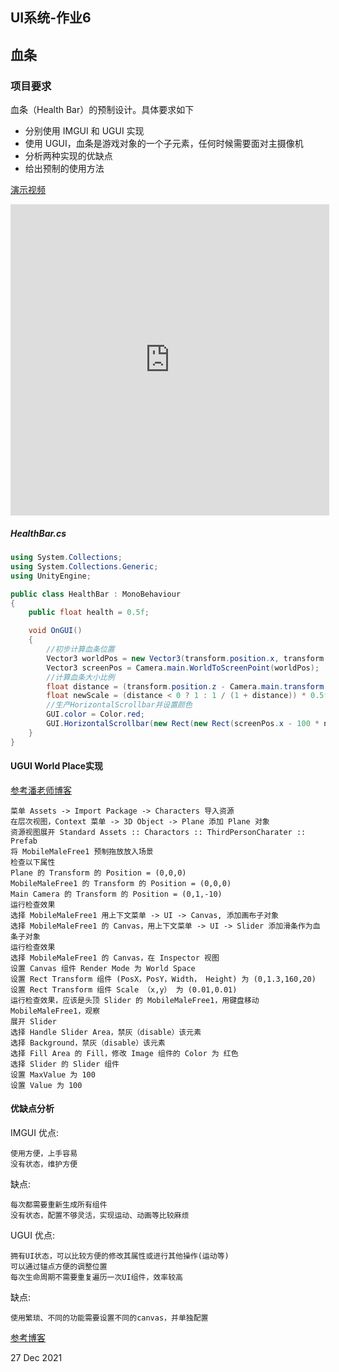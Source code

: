 ## UI系统-作业6
## **血条**

### **项目要求**

血条（Health Bar）的预制设计。具体要求如下

* 分别使用 IMGUI 和 UGUI 实现
* 使用 UGUI，血条是游戏对象的一个子元素，任何时候需要面对主摄像机
* 分析两种实现的优缺点
* 给出预制的使用方法


[演示视频](https://v.youku.com/v_show/id_XNTgyOTc3NjA0OA==.html)

<iframe height=498 width=510 src='https://player.youku.com/embed/XNTgyOTc3NjA0OA==' frameborder=0 'allowfullscreen'></iframe>

##### HealthBar.cs
```C#
using System.Collections;
using System.Collections.Generic;
using UnityEngine;

public class HealthBar : MonoBehaviour
{
    public float health = 0.5f;

    void OnGUI()
    {
        //初步计算血条位置
        Vector3 worldPos = new Vector3(transform.position.x, transform.position.y - 0.2f, transform.position.z);
        Vector3 screenPos = Camera.main.WorldToScreenPoint(worldPos);
        //计算血条大小比例
        float distance = (transform.position.z - Camera.main.transform.position.z - 10);
        float newScale = (distance < 0 ? 1 : 1 / (1 + distance)) * 0.5f;
        //生产HorizontalScrollbar并设置颜色
        GUI.color = Color.red;
        GUI.HorizontalScrollbar(new Rect(new Rect(screenPos.x - 100 * newScale, screenPos.y, 200 * newScale, 20 * newScale)), 0.0f, health, 0.0f, 1.0f);
    }
}
```

#### UGUI World Place实现

[参考潘老师博客](http://172.18.178.120/game-unity/post/09-ui/)

	菜单 Assets -> Import Package -> Characters 导入资源
	在层次视图，Context 菜单 -> 3D Object -> Plane 添加 Plane 对象
	资源视图展开 Standard Assets :: Charactors :: ThirdPersonCharater :: Prefab
	将 MobileMaleFree1 预制拖放放入场景
	检查以下属性
	Plane 的 Transform 的 Position = (0,0,0)
	MobileMaleFree1 的 Transform 的 Position = (0,0,0)
	Main Camera 的 Transform 的 Position = (0,1,-10)
	运行检查效果
	选择 MobileMaleFree1 用上下文菜单 -> UI -> Canvas, 添加画布子对象
	选择 MobileMaleFree1 的 Canvas，用上下文菜单 -> UI -> Slider 添加滑条作为血条子对象
	运行检查效果
	选择 MobileMaleFree1 的 Canvas，在 Inspector 视图
	设置 Canvas 组件 Render Mode 为 World Space
	设置 Rect Transform 组件 (PosX，PosY，Width， Height) 为 (0,1.3,160,20)
	设置 Rect Transform 组件 Scale （x,y） 为 (0.01,0.01)
	运行检查效果，应该是头顶 Slider 的 MobileMaleFree1，用键盘移动 MobileMaleFree1，观察
	展开 Slider
	选择 Handle Slider Area，禁灰（disable）该元素
	选择 Background，禁灰（disable）该元素
	选择 Fill Area 的 Fill，修改 Image 组件的 Color 为 红色
	选择 Slider 的 Slider 组件
	设置 MaxValue 为 100
	设置 Value 为 100

#### 优缺点分析
IMGUI
优点:

	使用方便，上手容易
	没有状态，维护方便

缺点:

	每次都需要重新生成所有组件
	没有状态，配置不够灵活，实现运动、动画等比较麻烦

UGUI
优点:

	拥有UI状态，可以比较方便的修改其属性或进行其他操作(运动等)
	可以通过锚点方便的调整位置
	每次生命周期不需要重复遍历一次UI组件，效率较高

缺点:

	使用繁琐、不同的功能需要设置不同的canvas，并单独配置



[参考博客](https://blog.csdn.net/qq_20549085/article/details/103198691)


27 Dec 2021